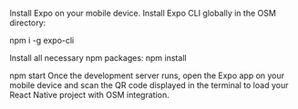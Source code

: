 Install Expo on your mobile device.
Install Expo CLI globally in the OSM directory:

npm i -g expo-cli

Install all necessary npm packages:
npm install

npm start
Once the development server runs, open the Expo app on your mobile device and scan the QR code displayed in the terminal to load your React Native project with OSM integration.
